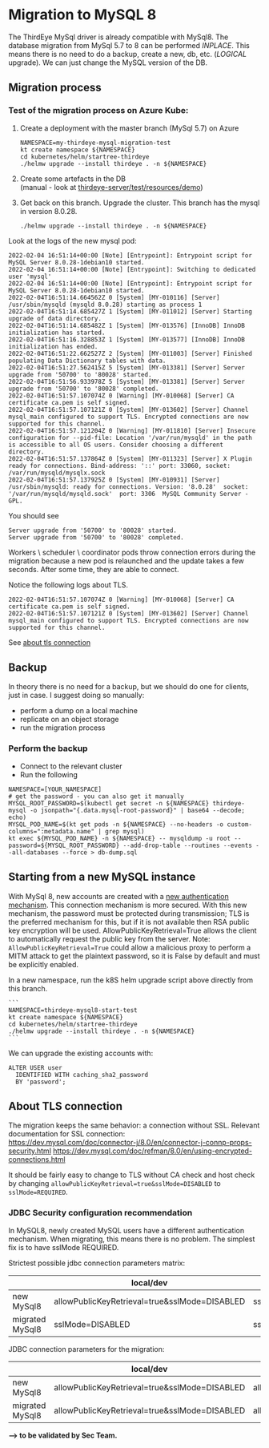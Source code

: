 # Migration to MySQL 8
The ThirdEye MySql driver is already compatible with MySql8.
The database migration from MySql 5.7 to 8 can be performed *INPLACE*. 
This means there is no need to do a backup, create a new, db, etc. (*LOGICAL* upgrade).
We can just change the MySQL version of the DB.


## Migration process

### Test of the migration process on Azure Kube:
1. Create a deployment with the master branch (MySql 5.7) on Azure

    ```
    NAMESPACE=my-thirdeye-mysql-migration-test
    kt create namespace ${NAMESPACE}
    cd kubernetes/helm/startree-thirdeye
    ./helmw upgrade --install thirdeye . -n ${NAMESPACE}
    ```
2. Create some artefacts in the DB  
(manual - look at [thirdeye-server/test/resources/demo](thirdeye-server/test/resources/demo))

3. Get back on this branch. Upgrade the cluster. This branch has the mysql in version 8.0.28. 
   ```
   ./helmw upgrade --install thirdeye . -n ${NAMESPACE}
   ```

Look at the logs of the new mysql pod:
```
2022-02-04 16:51:14+00:00 [Note] [Entrypoint]: Entrypoint script for MySQL Server 8.0.28-1debian10 started.
2022-02-04 16:51:14+00:00 [Note] [Entrypoint]: Switching to dedicated user 'mysql'
2022-02-04 16:51:14+00:00 [Note] [Entrypoint]: Entrypoint script for MySQL Server 8.0.28-1debian10 started.
2022-02-04T16:51:14.664562Z 0 [System] [MY-010116] [Server] /usr/sbin/mysqld (mysqld 8.0.28) starting as process 1
2022-02-04T16:51:14.685427Z 1 [System] [MY-011012] [Server] Starting upgrade of data directory.
2022-02-04T16:51:14.685482Z 1 [System] [MY-013576] [InnoDB] InnoDB initialization has started.
2022-02-04T16:51:16.328853Z 1 [System] [MY-013577] [InnoDB] InnoDB initialization has ended.
2022-02-04T16:51:22.662527Z 2 [System] [MY-011003] [Server] Finished populating Data Dictionary tables with data.
2022-02-04T16:51:27.562415Z 5 [System] [MY-013381] [Server] Server upgrade from '50700' to '80028' started.
2022-02-04T16:51:56.933978Z 5 [System] [MY-013381] [Server] Server upgrade from '50700' to '80028' completed.
2022-02-04T16:51:57.107074Z 0 [Warning] [MY-010068] [Server] CA certificate ca.pem is self signed.
2022-02-04T16:51:57.107121Z 0 [System] [MY-013602] [Server] Channel mysql_main configured to support TLS. Encrypted connections are now supported for this channel.
2022-02-04T16:51:57.121204Z 0 [Warning] [MY-011810] [Server] Insecure configuration for --pid-file: Location '/var/run/mysqld' in the path is accessible to all OS users. Consider choosing a different directory.
2022-02-04T16:51:57.137864Z 0 [System] [MY-011323] [Server] X Plugin ready for connections. Bind-address: '::' port: 33060, socket: /var/run/mysqld/mysqlx.sock
2022-02-04T16:51:57.137925Z 0 [System] [MY-010931] [Server] /usr/sbin/mysqld: ready for connections. Version: '8.0.28'  socket: '/var/run/mysqld/mysqld.sock'  port: 3306  MySQL Community Server - GPL.
```

You should see 
```
Server upgrade from '50700' to '80028' started.
Server upgrade from '50700' to '80028' completed.
```

Workers \ scheduler \ coordinator pods throw connection errors during the migration because a new pod is relaunched and the update takes a few seconds.
After some time, they are able to connect. 

Notice the following logs about TLS.
```
2022-02-04T16:51:57.107074Z 0 [Warning] [MY-010068] [Server] CA certificate ca.pem is self signed.
2022-02-04T16:51:57.107121Z 0 [System] [MY-013602] [Server] Channel mysql_main configured to support TLS. Encrypted connections are now supported for this channel.
```
See [about tls connection](#about-tls-connection)

## Backup
In theory there is no need for a backup, but we should do one for clients, just in case.
I suggest doing so manually:
- perform a dump on a local machine 
- replicate on an object storage
- run the migration process

### Perform the backup
- Connect to the relevant cluster
- Run the following
```
NAMESPACE=[YOUR_NAMESPACE]
# get the password - you can also get it manually
MYSQL_ROOT_PASSWORD=$(kubectl get secret -n ${NAMESPACE} thirdeye-mysql -o jsonpath="{.data.mysql-root-password}" | base64 --decode; echo)
MYSQL_POD_NAME=$(kt get pods -n ${NAMESPACE} --no-headers -o custom-columns=":metadata.name" | grep mysql)
kt exec ${MYSQL_POD_NAME} -n ${NAMESPACE} -- mysqldump -u root --password=${MYSQL_ROOT_PASSWORD} --add-drop-table --routines --events --all-databases --force > db-dump.sql 
```


## Starting from a new MySQL instance
With MySql 8, new accounts are created with a [new authentication mechanism](https://dev.mysql.com/doc/refman/8.0/en/upgrading-from-previous-series.html#upgrade-caching-sha2-password). This connection mechanism is more secured. 
With this new mechanism, the password must be protected during transmission; TLS is the preferred mechanism for this,
but if it is not available then RSA public key encryption will be used. 
AllowPublicKeyRetrieval=True allows the client to automatically request the public key from the server. 
Note: `AllowPublicKeyRetrieval=True` could allow a malicious proxy to perform a MITM attack to get the plaintext password, 
so it is False by default and must be explicitly enabled.

In a new namespace, run the k8S helm upgrade script above directly from this branch.

    ```
    NAMESPACE=thirdeye-mysql8-start-test
    kt create namespace ${NAMESPACE}
    cd kubernetes/helm/startree-thirdeye
    ./helmw upgrade --install thirdeye . -n ${NAMESPACE}
    ```

We can upgrade the existing accounts with:
```
ALTER USER user
  IDENTIFIED WITH caching_sha2_password
  BY 'password';
```

## About TLS connection
The migration keeps the same behavior: a connection without SSL.
Relevant documentation for SSL connection:  
https://dev.mysql.com/doc/connector-j/8.0/en/connector-j-connp-props-security.html
https://dev.mysql.com/doc/refman/8.0/en/using-encrypted-connections.html

It should be fairly easy to change to TLS without CA check and host check by changing
`allowPublicKeyRetrieval=true&sslMode=DISABLED` to `sslMode=REQUIRED`.


### JDBC Security configuration recommendation
In MySQL8, newly created MySQL users have a different authentication mechanism.
When migrating, this means there is no problem.
The simplest fix is to have sslMode REQUIRED.


Strictest possible jdbc connection parameters matrix:  

|                 | local/dev | prod             |
|-----------------|-----------|------------------|
| new MySql8      | allowPublicKeyRetrieval=true&sslMode=DISABLED | sslMode=REQUIRED |
| migrated MySql8 | sslMode=DISABLED | sslMode=REQUIRED |

JDBC connection parameters for the migration:

|                 | local/dev | prod             |
|-----------------|-----------|------------------|
| new MySql8      | allowPublicKeyRetrieval=true&sslMode=DISABLED | allowPublicKeyRetrieval=true&sslMode=DISABLED |
| migrated MySql8 | allowPublicKeyRetrieval=true&sslMode=DISABLED | allowPublicKeyRetrieval=true&sslMode=DISABLED |

**--> to be validated by Sec Team.**

